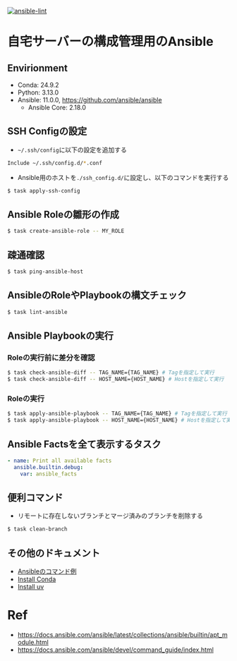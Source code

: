 [![ansible-lint](https://github.com/AobaIwaki123/ansible/actions/workflows/lint.yml/badge.svg)](https://github.com/AobaIwaki123/ansible/actions/workflows/lint.yml)

# 自宅サーバーの構成管理用のAnsible

## Envirionment

- Conda: 24.9.2
- Python: 3.13.0
- Ansible: 11.0.0, https://github.com/ansible/ansible
  - Ansible Core: 2.18.0

## SSH Configの設定

- `~/.ssh/config`に以下の設定を追加する

```sh
Include ~/.ssh/config.d/*.conf
```

- Ansible用のホストを`./ssh_config.d/`に設定し、以下のコマンドを実行する

```sh
$ task apply-ssh-config
```

## Ansible Roleの雛形の作成

```sh
$ task create-ansible-role -- MY_ROLE
```

## 疎通確認

```sh
$ task ping-ansible-host
```

## AnsibleのRoleやPlaybookの構文チェック

```sh
$ task lint-ansible
```

## Ansible Playbookの実行

### Roleの実行前に差分を確認

```sh
$ task check-ansible-diff -- TAG_NAME={TAG_NAME} # Tagを指定して実行
$ task check-ansible-diff -- HOST_NAME={HOST_NAME} # Hostを指定して実行
```

### Roleの実行

```sh
$ task apply-ansible-playbook -- TAG_NAME={TAG_NAME} # Tagを指定して実行
$ task apply-ansible-playbook -- HOST_NAME={HOST_NAME} # Hostを指定して実行
```

## Ansible Factsを全て表示するタスク

```yaml
- name: Print all available facts
  ansible.builtin.debug:
    var: ansible_facts
```

## 便利コマンド

- リモートに存在しないブランチとマージ済みのブランチを削除する

```sh
$ task clean-branch
```

## その他のドキュメント

- [Ansibleのコマンド例](docs/ansible-cmd.md)
- [Install Conda](docs/install-conda.md)
- [Install uv](docs/install-uv.md)

# Ref

- https://docs.ansible.com/ansible/latest/collections/ansible/builtin/apt_module.html
- https://docs.ansible.com/ansible/devel/command_guide/index.html
